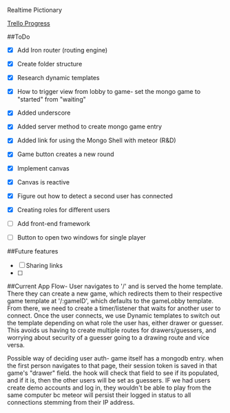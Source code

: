 Realtime Pictionary

[Trello Progress](https://trello.com/b/1auyg9oy/picit)

##ToDo
- [X] Add Iron router (routing engine)
- [X] Create folder structure
- [X] Research dynamic templates
- [X] How to trigger view from lobby to game- set the mongo game to "started" from "waiting"
- [X] Added underscore
- [X] Added server method to create mongo game entry
- [X] Added link for using the Mongo Shell with meteor (R&D) 
- [X] Game button creates a new round  
- [X] Implement canvas
- [X] Canvas is reactive
- [X] Figure out how to detect a second user has connected
- [X] Creating roles for different users
- [ ] Add front-end framework
- [ ] Button to open two windows for single player



##Future features
- [ ] Sharing links
- [ ] 


##Current App Flow- 
User navigates to '/' and is served the home template.  There they can create a new game, which redirects them to their respective game template at '/:gameID', which defaults to the gameLobby template.  From there, we need to create a timer/listener that waits for another user to connect.  Once the user connects, we use Dynamic templates to switch out the template depending on what role the user has, either drawer or guesser.  This avoids us having to create multiple routes for drawers/guessers, and worrying about security of a guesser going to a drawing route and vice versa.

Possible way of deciding user auth- game itself has a mongodb entry.  when the first person navigates to that page, their session token is saved in that game's "drawer" field.  the hook will check that field to see if its populated, and if it is, then the other users will be set as guessers.  IF we had users create demo accounts and log in, they wouldn't be able to play from the same computer bc meteor will persist their logged in status to all connections stemming from their IP address.